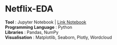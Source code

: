 # Netflix-EDA

**Tool** : Jupyter Notebook | [Link Notebook](https://nbviewer.org/github/AmmanSajid1/Google-Play-Store-App-Analytics/blob/main/Google%20Play%20Store%20App%20Analytics.ipynb)<br>
**Programming Language** : Python <br>
**Libraries** : Pandas, NumPy <br>
**Visualisation** : Matplotlib, Seaborn, Plotly, Wordcloud<br>
<br>
<br>
